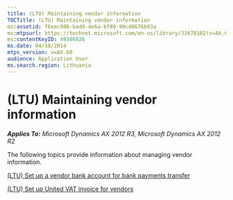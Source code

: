 ```yaml
---
title: (LTU) Maintaining vendor information
TOCTitle: (LTU) Maintaining vendor information
ms:assetid: f6eec906-badd-4e6a-bf80-90c48676b93a
ms:mtpsurl: https://technet.microsoft.com/en-us/library/JJ678102(v=AX.60)
ms:contentKeyID: 49386826
ms.date: 04/18/2014
mtps_version: v=AX.60
audience: Application User
ms.search.region: Lithuania
---
```


# (LTU) Maintaining vendor information 


_**Applies To:** Microsoft Dynamics AX 2012 R3, Microsoft Dynamics AX 2012 R2_

The following topics provide information about managing vendor information.

[(LTU) Set up a vendor bank account for bank payments transfer](ltu-set-up-a-vendor-bank-account-for-bank-payments-transfer.md)

[(LTU) Set up United VAT invoice for vendors](ltu-set-up-united-vat-invoice-for-vendors.md)

  


